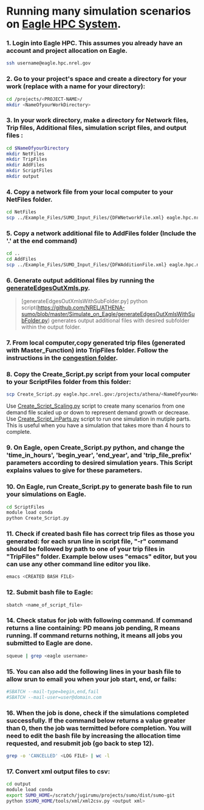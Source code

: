 # Running many simulation scenarios on [Eagle HPC System](https://www.nrel.gov/hpc/eagle-system.html).

### 1.  Login into Eagle HPC. This assumes you already have an account and project allocation on Eagle. 
```bash
ssh username@eagle.hpc.nrel.gov
```

### 2.  Go to your project's space and create a directory for your work (replace <NameOfyourWorkDirectory> with a name for your directory):
```bash
cd /projects/<PROJECT-NAME>/
mkdir <NameOfyourWorkDirectory>
```

### 3.  In your work directory, make a directory for Network files, Trip files, Additional files, simulation script files, and output files :
```bash
cd $NameOfyourDirectory
mkdir NetFiles
mkdir TripFiles
mkdir AddFiles
mkdir ScriptFiles
mkdir output
```

### 4.  Copy a network file from your local computer to your NetFiles folder.
```bash
cd NetFiles
scp ../Example_Files/SUMO_Input_Files/{DFWNetworkFile.xml} eagle.hpc.nrel.gov:/projects/{PROJECT-NAME}/path/to/NetFiles/.
```


### 5.  Copy a network additional file to AddFiles folder (Include the '.' at the end command)
```bash
cd ..
cd AddFiles
scp ../Example_Files/SUMO_Input_Files/{DFWAdditionFile.xml} eagle.hpc.nrel.gov:/projects/{PROJECT-NAME}/path/to/AddFiles/.
```

### 6. Generate output additional files by running the [generateEdgesOutXmls.py](https://github.com/NREL/ATHENA-sumo/blob/master/Simulate_on_Eagle/generateEdgesOutXmls.py).
>[generateEdgesOutXmlsWithSubFolder.py] python script(https://github.com/NREL/ATHENA-sumo/blob/master/Simulate_on_Eagle/generateEdgesOutXmlsWithSubFolder.py) generates output additional files with desired subfolder within the output folder.


### 7. From local computer,copy generated trip files (generated with Master_Function) into TripFiles folder. Follow the instructions in the [congestion folder](https://github.com/NREL/ATHENA-sumo/tree/master/Congestion_Policies).

### 8. Copy the Create_Script.py script from your local computer to your ScriptFiles folder from this folder:
```bash
scp Create_Script.py eagle.hpc.nrel.gov:/projects/athena/<NameOfyourWorkDirectory>/ScriptFiles/
```
Use [Create_Script_Scaling.py](https://github.com/NREL/ATHENA-sumo/blob/master/Simulate_on_Eagle/Create_Script_Scaling.py) script to create many scenarios from one demand file scaled up or down to represent demand growth or decrease.
<br>
Use [Create_Script_inParts.py](https://github.com/NREL/ATHENA-sumo/blob/master/Simulate_on_Eagle/Create_Script_inParts.py) script to run one simulation in mutiple parts. This is useful when you have a simulation that takes more than 4 hours to complete.

### 9.  On Eagle, open Create_Script.py python, and change the 'time_in_hours', 'begin_year', 'end_year', and 'trip_file_prefix' parameters according to desired simulation years. This Script explains values to give for these parameters.

### 10.  On Eagle, run Create_Script.py to generate bash file to run your simulations on Eagle.
```bash
cd ScriptFiles
module load conda
python Create_Script.py
```

### 11.  Check if created bash  file has correct trip files as those you generated: for each srun line in script file, "-r" command should be followed by path to one of your trip files in "TripFiles" folder. Example below uses "emacs" editor, but you can use any other command line editor you like.
```bash
emacs <CREATED BASH FILE>
```

### 12.  Submit bash file to Eagle:
```bash
sbatch <name_of_script_file>
```

### 14.  Check status for job with following command. If command returns a line containing: PD means job pending, R means running. If command returns nothing, it means all jobs you submitted to Eagle are done.  
```bash
squeue | grep <eagle username>
```

### 15.  You can also add the following lines in your bash file to allow srun to email you when your job start, end, or fails:
```bash
#SBATCH --mail-type=begin,end,fail
#SBATCH --mail-user=user@domain.com
```

### 16.  When the job is done, check if the simulations completed successfully. If the command below returns a value greater than 0, then the job was termitted before completion. You will need to edit the bash file by increasing the allocation time requested, and resubmit job (go back to step 12).
```bash
grep -o 'CANCELLED' <LOG FILE> | wc -l
```

### 17.  Convert xml output files to csv:
```bash
cd output
module load conda
export SUMO_HOME=/scratch/jugirumu/projects/sumo/dist/sumo-git
python $SUMO_HOME/tools/xml/xml2csv.py <output xml>
```